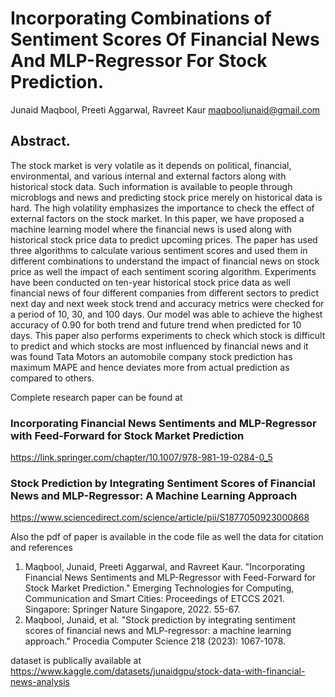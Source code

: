 # Incorporating Combinations of Sentiment Scores Of Financial News And MLP-Regressor For Stock Prediction. 
Junaid Maqbool, Preeti Aggarwal, Ravreet Kaur
maqbooljunaid@gmail.com
## Abstract. 
The stock market is very volatile as it depends on political, financial, environmental, and various internal and external factors along with historical stock data. Such information is available to people through microblogs and news and predicting stock price merely on historical data is hard. The high volatility emphasizes the importance to check the effect of external factors on the stock market. In this paper, we have proposed a machine learning model where the financial news is used along with historical stock price data to predict upcoming prices. The paper has used three algorithms to calculate various sentiment scores and used them in different combinations to understand the impact of financial news on stock price as well the impact of each sentiment scoring algorithm. Experiments have been conducted on ten-year historical stock price data as well financial news of four different companies from different sectors to predict next day and next week stock trend and accuracy metrics were checked for a period of 10, 30, and 100 days. Our model was able to achieve the highest accuracy of 0.90 for both trend and future trend when predicted for 10 days. This paper also performs experiments to check which stock is difficult to predict and which stocks are most influenced by financial news and it was found Tata Motors an automobile company stock prediction has maximum MAPE and hence deviates more from actual prediction as compared to others. 


Complete research paper can be found at 
### Incorporating Financial News Sentiments and MLP-Regressor with Feed-Forward for Stock Market Prediction
https://link.springer.com/chapter/10.1007/978-981-19-0284-0_5
### Stock Prediction by Integrating Sentiment Scores of Financial News and MLP-Regressor: A Machine Learning Approach
https://www.sciencedirect.com/science/article/pii/S1877050923000868

Also the pdf of paper is available in the code file as well the data 
for citation and references 

1. Maqbool, Junaid, Preeti Aggarwal, and Ravreet Kaur. "Incorporating Financial News Sentiments and MLP-Regressor with Feed-Forward for Stock Market Prediction." Emerging Technologies for Computing, Communication and Smart Cities: Proceedings of ETCCS 2021. Singapore: Springer Nature Singapore, 2022. 55-67.
2. Maqbool, Junaid, et al. "Stock prediction by integrating sentiment scores of financial news and MLP-regressor: a machine learning approach." Procedia Computer Science 218 (2023): 1067-1078.

dataset is publically available at https://www.kaggle.com/datasets/junaidgpu/stock-data-with-financial-news-analysis



